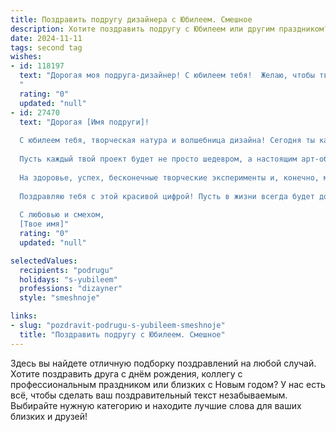 ```yaml
---
title: Поздравить подругу дизайнера с Юбилеем. Смешное
description: Хотите поздравить подругу с Юбилеем или другим праздником? Наш ИИ создаст незабываемое поздравление, а вы обязательно выделитесь среди других.  
date: 2024-11-11
tags: second tag
wishes:
- id: 118197
  text: "Дорогая моя подруга-дизайнер! С юбилеем тебя!  Желаю, чтобы твоя жизнь была ярче, чем самая сочная палитра, а счастье – гармоничнее, чем идеальный макет! Пусть все твои идеи воплощаются в жизнь, а вдохновение не иссякнет, даже если тебе придётся переделывать проект сто раз (шучу, конечно, ну или почти!).  Пусть твой путь будет полон креатива, а кошелек – богатства, чтоб хватило на все модные штучки и крутые гаджеты! С юбилеем!
  "
  rating: "0"
  updated: "null"
- id: 27470
  text: "Дорогая [Имя подруги]!
  
  С юбилеем тебя, творческая натура и волшебница дизайна! Сегодня ты как испорченный макет: чуть старше, но всё равно идеальна! Желаю тебе, чтобы твои идеи всегда были в формате «high definition», а клиенты — как вдохновение: приходили, когда ты их ждёшь, и оставляли тебе лишь приятные впечатления.
  
  Пусть каждый твой проект будет не просто шедевром, а настоящим арт-объектом, который заставляет даже самые строгие критики расплакаться от восторга! А если вдруг встретишь «музу в старых штанах», не волнуйся — это просто наше время, выраженное в стиле «прет-а-порте»!
  
  На здоровье, успех, бесконечные творческие эксперименты и, конечно, много вкусного кофе для вдохновения!
  
  Поздравляю тебя с этой красивой цифрой! Пусть в жизни всегда будет достаточно ярких текстур и гармоничных цветов!
  
  С любовью и смехом,
  [Твое имя]"
  rating: "0"
  updated: "null"

selectedValues:
  recipients: "podrugu"
  holidays: "s-yubileem"
  professions: "dizayner"
  style: "smeshnoje"

links:
- slug: "pozdravit-podrugu-s-yubileem-smeshnoje"
  title: "Поздравить подругу с Юбилеем. Смешное"
---
```


Здесь вы найдете отличную подборку поздравлений на любой случай.
Хотите поздравить друга с днём рождения, коллегу с профессиональным праздником или близких с Новым годом? У нас есть всё, чтобы сделать ваш поздравительный текст незабываемым. Выбирайте нужную категорию и находите лучшие слова для ваших близких и друзей!
